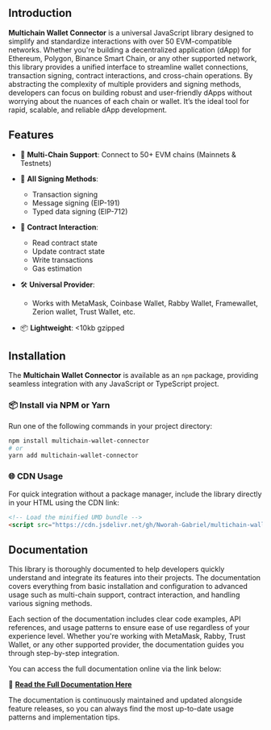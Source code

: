 ## Introduction

**Multichain Wallet Connector** is a universal JavaScript library designed to simplify and standardize interactions with over 50 EVM-compatible networks. Whether you're building a decentralized application (dApp) for Ethereum, Polygon, Binance Smart Chain, or any other supported network, this library provides a unified interface to streamline wallet connections, transaction signing, contract interactions, and cross-chain operations. By abstracting the complexity of multiple providers and signing methods, developers can focus on building robust and user-friendly dApps without worrying about the nuances of each chain or wallet. It’s the ideal tool for rapid, scalable, and reliable dApp development.

## Features

- 🔌 **Multi-Chain Support**: Connect to 50+ EVM chains (Mainnets & Testnets)

- 🔐 **All Signing Methods**:
  - Transaction signing
  - Message signing (EIP-191)
  - Typed data signing (EIP-712)

- 📜 **Contract Interaction**:
  - Read contract state
  - Update contract state
  - Write transactions
  - Gas estimation
  
- 🛠 **Universal Provider**:
  - Works with MetaMask, Coinbase Wallet, Rabby Wallet, Framewallet, Zerion wallet, Trust Wallet, etc.
- 📦 **Lightweight**: <10kb gzipped

## Installation

The **Multichain Wallet Connector** is available as an `npm` package, providing seamless integration with any JavaScript or TypeScript project.

### 📦 Install via NPM or Yarn

Run one of the following commands in your project directory:

```bash
npm install multichain-wallet-connector
# or
yarn add multichain-wallet-connector
```
### 🌐 CDN Usage

For quick integration without a package manager, include the library directly in your HTML using the CDN link:

```html
<!-- Load the minified UMD bundle -->
<script src="https://cdn.jsdelivr.net/gh/Nworah-Gabriel/multichain-wallet-connector@v1.0.3/dist/connector.umd.min.js"></script>
```

## Documentation

This library is thoroughly documented to help developers quickly understand and integrate its features into their projects. The documentation covers everything from basic installation and configuration to advanced usage such as multi-chain support, contract interaction, and handling various signing methods.

Each section of the documentation includes clear code examples, API references, and usage patterns to ensure ease of use regardless of your experience level. Whether you're working with MetaMask, Rabby, Trust Wallet, or any other supported provider, the documentation guides you through step-by-step integration.

You can access the full documentation online via the link below:

🔗 **[Read the Full Documentation Here](https://saggio.gitbook.io/multichain-wallet-connect)**

The documentation is continuously maintained and updated alongside feature releases, so you can always find the most up-to-date usage patterns and implementation tips.
